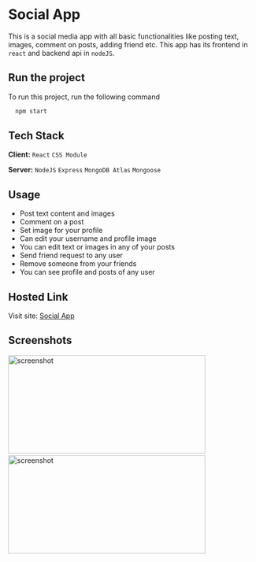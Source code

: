 # Social App

This is a social media app with all basic functionalities like posting text, images, comment on posts, adding friend etc. This app has its frontend in `react` and backend api in `nodeJS`.
## Run the project

To run this project, run the following command

```bash
  npm start
```


## Tech Stack

**Client:** `React` `CSS Module`

**Server:** `NodeJS` `Express` `MongoDB Atlas` `Mongoose`


## Usage

- Post text content and images
- Comment on a post
- Set image for your profile
- Can edit your username and profile image
- You can edit text or images in any of your posts
- Send friend request to any user
- Remove someone from your friends
- You can see profile and posts of any user

## Hosted Link

Visit site: [Social App](https://social-app-325a11.netlify.app)

## Screenshots

<img src="https://user-images.githubusercontent.com/114740896/220888054-7aee6192-d675-4d49-afa5-792fdd819e18.png" alt="screenshot" height="200" width="400">&ensp;<img src="https://user-images.githubusercontent.com/114740896/220888166-f6515017-6695-4b7e-a142-d9310dfb028f.png" alt="screenshot" height="200" width="400">